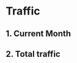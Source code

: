 # Traffic

## 1. Current Month

<UiBrowser :src="$withBase('/img/frx_ug_traffic.png')" alt="Traffic overview - current month"/>

## 2. Total traffic

<UiBrowser :src="$withBase('/img/frx_ug_traffic_total.png')" alt="Traffic overview - total"/>
